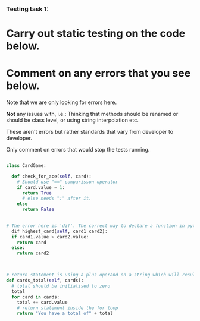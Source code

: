 ### Testing task 1:

# Carry out static testing on the code below.
# Comment on any errors that you see below.

Note that we are only looking for errors here.

**Not** any issues with, i.e.: 
Thinking that methods should be renamed or should be class level, or using string interpolation etc. 

These aren't errors but rather standards that vary from developer to developer. 

Only comment on errors that would stop the tests running.

```python

class CardGame:

  def check_for_ace(self, card):
    # Should use "==" comparisson operator
    if card.value = 1:
      return True
      # else needs ":" after it.
    else
      return False
   

# The error here is 'dif'. The correct way to declare a function in python is def.
  dif highest_card(self, card1 card2):
  if card1.value > card2.value:
    return card
  else:
    return card2
  


# return statement is using a plus operand on a string which will result in an error.
def cards_total(self, cards):
  # total should be initialised to zero
  total
  for card in cards:
    total += card.value
    # return statement inside the for loop
    return "You have a total of" + total
  
```

